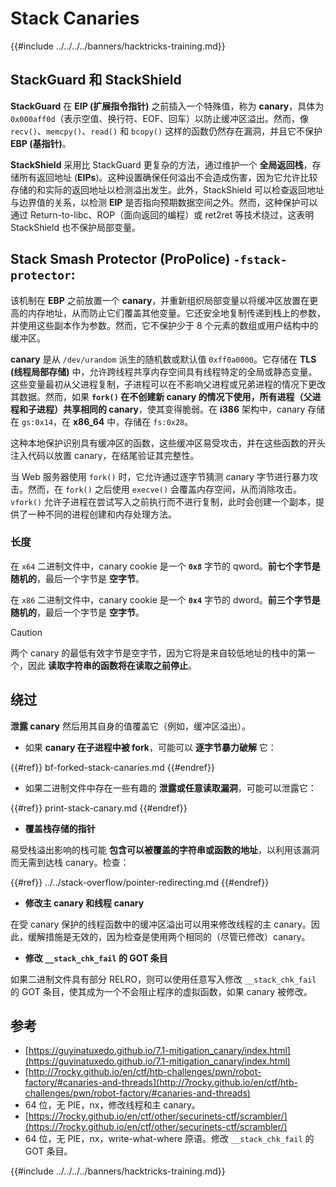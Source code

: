 # Stack Canaries

{{#include ../../../../banners/hacktricks-training.md}}

## **StackGuard 和 StackShield**

**StackGuard** 在 **EIP (扩展指令指针)** 之前插入一个特殊值，称为 **canary**，具体为 `0x000aff0d`（表示空值、换行符、EOF、回车）以防止缓冲区溢出。然而，像 `recv()`、`memcpy()`、`read()` 和 `bcopy()` 这样的函数仍然存在漏洞，并且它不保护 **EBP (基指针)**。

**StackShield** 采用比 StackGuard 更复杂的方法，通过维护一个 **全局返回栈**，存储所有返回地址 (**EIPs**)。这种设置确保任何溢出不会造成伤害，因为它允许比较存储的和实际的返回地址以检测溢出发生。此外，StackShield 可以检查返回地址与边界值的关系，以检测 **EIP** 是否指向预期数据空间之外。然而，这种保护可以通过 Return-to-libc、ROP（面向返回的编程）或 ret2ret 等技术绕过，这表明 StackShield 也不保护局部变量。

## **Stack Smash Protector (ProPolice) `-fstack-protector`:**

该机制在 **EBP** 之前放置一个 **canary**，并重新组织局部变量以将缓冲区放置在更高的内存地址，从而防止它们覆盖其他变量。它还安全地复制传递到栈上的参数，并使用这些副本作为参数。然而，它不保护少于 8 个元素的数组或用户结构中的缓冲区。

**canary** 是从 `/dev/urandom` 派生的随机数或默认值 `0xff0a0000`。它存储在 **TLS (线程局部存储)** 中，允许跨线程共享内存空间具有线程特定的全局或静态变量。这些变量最初从父进程复制，子进程可以在不影响父进程或兄弟进程的情况下更改其数据。然而，如果 **`fork()` 在不创建新 canary 的情况下使用，所有进程（父进程和子进程）共享相同的 canary**，使其变得脆弱。在 **i386** 架构中，canary 存储在 `gs:0x14`，在 **x86_64** 中，存储在 `fs:0x28`。

这种本地保护识别具有缓冲区的函数，这些缓冲区易受攻击，并在这些函数的开头注入代码以放置 canary，在结尾验证其完整性。

当 Web 服务器使用 `fork()` 时，它允许通过逐字节猜测 canary 字节进行暴力攻击。然而，在 `fork()` 之后使用 `execve()` 会覆盖内存空间，从而消除攻击。`vfork()` 允许子进程在尝试写入之前执行而不进行复制，此时会创建一个副本，提供了一种不同的进程创建和内存处理方法。

### 长度

在 `x64` 二进制文件中，canary cookie 是一个 **`0x8`** 字节的 qword。**前七个字节是随机的**，最后一个字节是 **空字节**。

在 `x86` 二进制文件中，canary cookie 是一个 **`0x4`** 字节的 dword。**前三个字节是随机的**，最后一个字节是 **空字节**。

> [!CAUTION]
> 两个 canary 的最低有效字节是空字节，因为它将是来自较低地址的栈中的第一个，因此 **读取字符串的函数将在读取之前停止**。

## 绕过

**泄露 canary** 然后用其自身的值覆盖它（例如，缓冲区溢出）。

- 如果 **canary 在子进程中被 fork**，可能可以 **逐字节暴力破解** 它：

{{#ref}}
bf-forked-stack-canaries.md
{{#endref}}

- 如果二进制文件中存在一些有趣的 **泄露或任意读取漏洞**，可能可以泄露它：

{{#ref}}
print-stack-canary.md
{{#endref}}

- **覆盖栈存储的指针**

易受栈溢出影响的栈可能 **包含可以被覆盖的字符串或函数的地址**，以利用该漏洞而无需到达栈 canary。检查：

{{#ref}}
../../stack-overflow/pointer-redirecting.md
{{#endref}}

- **修改主 canary 和线程 canary**

在受 canary 保护的线程函数中的缓冲区溢出可以用来修改线程的主 canary。因此，缓解措施是无效的，因为检查是使用两个相同的（尽管已修改）canary。

- **修改 `__stack_chk_fail` 的 GOT 条目**

如果二进制文件具有部分 RELRO，则可以使用任意写入修改 `__stack_chk_fail` 的 GOT 条目，使其成为一个不会阻止程序的虚拟函数，如果 canary 被修改。

## 参考

- [https://guyinatuxedo.github.io/7.1-mitigation_canary/index.html](https://guyinatuxedo.github.io/7.1-mitigation_canary/index.html)
- [http://7rocky.github.io/en/ctf/htb-challenges/pwn/robot-factory/#canaries-and-threads](http://7rocky.github.io/en/ctf/htb-challenges/pwn/robot-factory/#canaries-and-threads)
- 64 位，无 PIE，nx，修改线程和主 canary。
- [https://7rocky.github.io/en/ctf/other/securinets-ctf/scrambler/](https://7rocky.github.io/en/ctf/other/securinets-ctf/scrambler/)
- 64 位，无 PIE，nx，write-what-where 原语。修改 `__stack_chk_fail` 的 GOT 条目。

{{#include ../../../../banners/hacktricks-training.md}}
